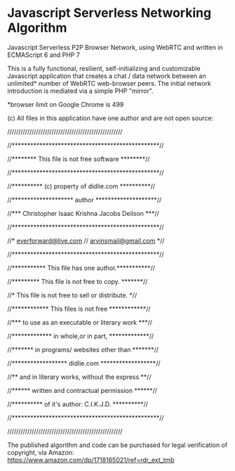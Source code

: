 # Javascript Serverless Networking Algorithm
Javascript Serverless P2P Browser Network, using WebRTC and written in ECMAScript 6 and PHP 7

This is a fully functional, resilient, self-initializing and customizable Javascript application that creates a chat / data network between an unlimited* number of WebRTC web-browser peers. The initial network introduction is mediated via a simple PHP "mirror".

*browser limit on Google Chrome is 499

(c) All files in this application have one author and are not open source:

////////////////////////////////////////////////////

//************************************************//

//******** This file is not free software ********//

//************************************************//

//********** (c) property of didlie.com **********//

//******************** author ********************//

//*** Christopher Isaac Krishna Jacobs Deilson ***//

//************************************************//

//* everforward@live.com // arvinsmail@gmail.com *//

//************************************************//

//*********** This file has one author.***********//

//********* This file is not free to copy. *******//

//* This file is not free to sell or distribute. *//

//************ This files is not free ************//

//*** to use as an executable or literary work ***//

//************* in whole,or in part, *************//

//******* in programs/ websites other than *******//

//****************** didlie.com ******************//

//** and in literary works, without the express **//

//****** written and contractual permission ******//

//********** of it's author: C.I.K.J.D. **********//

//************************************************//

////////////////////////////////////////////////////

The published algorithm and code can be purchased for legal verification of copyright, via Amazon:
https://www.amazon.com/dp/1718165021/ref=rdr_ext_tmb



